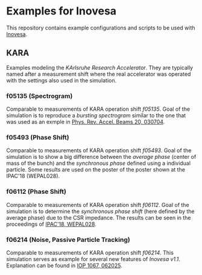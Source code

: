 # Examples for Inovesa

This repository contains example configurations and scripts to be used with
[Inovesa](https://zenodo.org/record/1181722).


## KARA
Examples modeling the *KArlsruhe Research Accelerator*.
They are typically named after a measurement shift where the  real accelerator was operated with the settings also used in the simulation.


### f05135 (Spectrogram)
Comparable to measurements of KARA operation shift *f05135*.
Goal of the simulation is to reproduce a *bursting spectrogram* similar to the one that was used as an exmple in [Phys. Rev. Accel. Beams 20, 030704](https://doi.org/10.1103/PhysRevAccelBeams.20.030704).


### f05493 (Phase Shift)
Comparable to measurements of KARA operation shift *f05493*.
Goal of the simulation is to show a big difference between the *average phase* (center of mass of the bunch) and the *synchronous phase* defined using a individual particle.
Some results are used on the poster of the poster shown at the IPAC'18 (WEPAL028).

### f06112 (Phase Shift)
Comparable to measurements of KARA operation shift *f06112*.
Goal of the simulation is to determine the *synchronous phase shift* (here defined by the average phase) due to the CSR impedance.
The results can be seen in the proceedings of [IPAC'18,  WEPAL028](https://doi.org/10.18429/JACoW-IPAC2018-WEPAL028).


### f06214 (Noise, Passive Particle Tracking)
Comparable to measurements of KARA operation shift *f06214*.
This simulation serves as example for several new features of *Inovesa v1.1*.
Explanation can be found in [IOP 1067, 062025](https://doi.org/10.1088/1742-6596/1067/6/062025).
